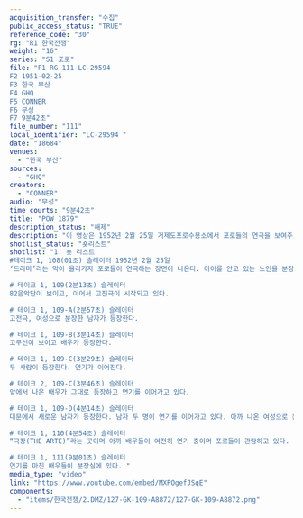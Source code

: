 ```yaml
---
acquisition_transfer: "수집"
public_access_status: "TRUE"
reference_code: "30"
rg: "R1 한국전쟁"
weight: "16"
series: "S1 포로"
file: "F1 RG 111-LC-29594 
F2 1951-02-25
F3 한국 부산
F4 GHQ
F5 CONNER
F6 무성
F7 9분42초"
file_number: "111"
local_identifier: "LC-29594 "
date: "18684"
venues: 
  - "한국 부산"
sources: 
  - "GHQ"
creators: 
  - "CONNER"
audio: "무성"
time_courts: "9분42초"
title: "POW 1879"
description_status: "해제"
description: "이 영상은 1952년 2월 25일 거제도포로수용소에서 포로들의 연극을 보여주고 있다. 연극은 현대극과 고전극 두 편이고 수용소의 극장에서 진행되었다. 민간정보교육국에서 마련한 포로들의 재교육 프로그램 중 예술 활동이다. 예술 활동은 연극, 음악, 미술, 공작 등 여러 가지가 기획되었다. "
shotlist_status: "숏리스트"
shotlist: "1. 숏 리스트
#테이크 1, 108(01초) 슬레이터 1952년 2월 25일
‘드라마’라는 막이 올라가자 포로들이 연극하는 장면이 나온다. 아이를 안고 있는 노인을 분장한 사람과 여성으로 분장한 남자 등이다. 배우들이 단체로 사진촬영하고 있다. 

# 테이크 1, 109(2분13초) 슬레이터 
82음악단이 보이고, 이어서 고전극이 시작되고 있다.

# 테이크 1, 109-A(2분57초) 슬레이터
고전극, 여성으로 분장한 남자가 등장한다.

# 테이크 1, 109-B(3분14초) 슬레이터
고무신이 보이고 배우가 등장한다. 

# 테이크 1, 109-C(3분29초) 슬레이터
두 사람이 등장한다. 연기가 이어진다. 

# 테이크 2, 109-C(3분46초) 슬레이터
앞에서 나온 배우가 그대로 등장하고 연기를 이어가고 있다. 

# 테이크 1, 109-D(4분14초) 슬레이터
대문에서 새로운 남자가 등장한다. 남자 두 명이 연기를 이어가고 있다. 아까 나온 여성으로 분장한 배우가 등장한다.

# 테이크 1, 110(4분54초) 슬레이터
“극장(THE ARTE)”라는 곳이며 아까 배우들이 여전히 연기 중이며 포로들이 관람하고 있다. 또 한 명의 배우가 등장해 재치 또는 유머스러운 연기를 펼치고 있다. (8분07초) 갓을 쓴 배우가 등장해서 목탁을 치고 있다. 4명의 배우가 연기에 열중하고 있다. 

# 테이크 1, 111(9분01초) 슬레이터
연기를 마친 배우들이 분장실에 있다. "
media_type: "video"
link: "https://www.youtube.com/embed/MXPOgefJSqE"
components: 
  - "items/한국전쟁/2.DMZ/127-GK-109-A8872/127-GK-109-A8872.png"
---
```

